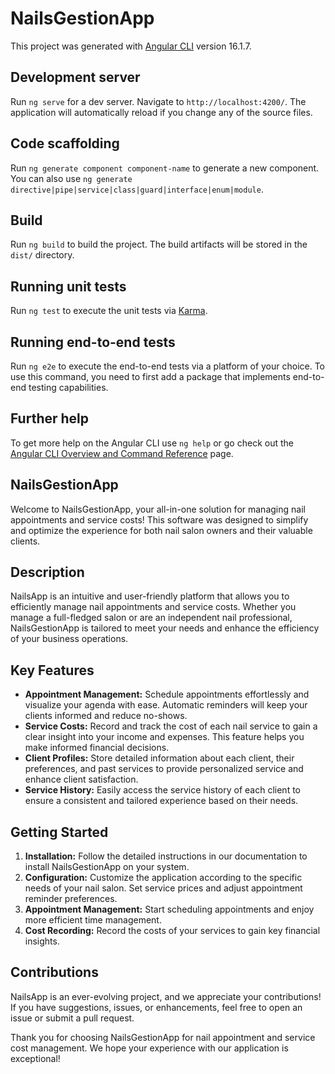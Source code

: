 # NailsGestionApp

This project was generated with [Angular CLI](https://github.com/angular/angular-cli) version 16.1.7.

## Development server

Run `ng serve` for a dev server. Navigate to `http://localhost:4200/`. The application will automatically reload if you change any of the source files.

## Code scaffolding

Run `ng generate component component-name` to generate a new component. You can also use `ng generate directive|pipe|service|class|guard|interface|enum|module`.

## Build

Run `ng build` to build the project. The build artifacts will be stored in the `dist/` directory.

## Running unit tests

Run `ng test` to execute the unit tests via [Karma](https://karma-runner.github.io).

## Running end-to-end tests

Run `ng e2e` to execute the end-to-end tests via a platform of your choice. To use this command, you need to first add a package that implements end-to-end testing capabilities.

## Further help

To get more help on the Angular CLI use `ng help` or go check out the [Angular CLI Overview and Command Reference](https://angular.io/cli) page.

## NailsGestionApp

Welcome to NailsGestionApp, your all-in-one solution for managing nail appointments and service costs! This software was designed to simplify and optimize the experience for both nail salon owners and their valuable clients.

## Description

NailsApp is an intuitive and user-friendly platform that allows you to efficiently manage nail appointments and service costs. Whether you manage a full-fledged salon or are an independent nail professional, NailsGestionApp is tailored to meet your needs and enhance the efficiency of your business operations.

## Key Features

- **Appointment Management:** Schedule appointments effortlessly and visualize your agenda with ease. Automatic reminders will keep your clients informed and reduce no-shows.
- **Service Costs:** Record and track the cost of each nail service to gain a clear insight into your income and expenses. This feature helps you make informed financial decisions.
- **Client Profiles:** Store detailed information about each client, their preferences, and past services to provide personalized service and enhance client satisfaction.
- **Service History:** Easily access the service history of each client to ensure a consistent and tailored experience based on their needs.

## Getting Started

1. **Installation:** Follow the detailed instructions in our documentation to install NailsGestionApp on your system.
2. **Configuration:** Customize the application according to the specific needs of your nail salon. Set service prices and adjust appointment reminder preferences.
3. **Appointment Management:** Start scheduling appointments and enjoy more efficient time management.
4. **Cost Recording:** Record the costs of your services to gain key financial insights.

## Contributions

NailsApp is an ever-evolving project, and we appreciate your contributions! If you have suggestions, issues, or enhancements, feel free to open an issue or submit a pull request.

Thank you for choosing NailsGestionApp for nail appointment and service cost management. We hope your experience with our application is exceptional!

